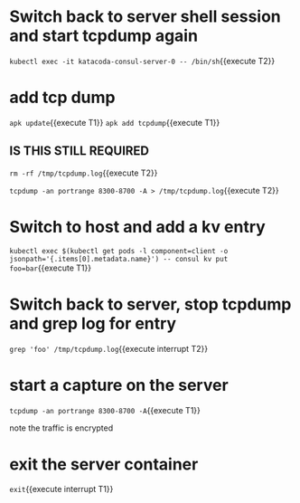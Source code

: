 # Switch back to server shell session and start tcpdump again

`kubectl exec -it katacoda-consul-server-0 -- /bin/sh`{{execute T2}}

# add tcp dump

`apk update`{{execute T1}}
`apk add tcpdump`{{execute T1}}

## IS THIS STILL REQUIRED
`rm -rf /tmp/tcpdump.log`{{execute T2}}

`tcpdump -an portrange 8300-8700 -A > /tmp/tcpdump.log`{{execute T2}}

# Switch to host and add a kv entry

`kubectl exec $(kubectl get pods -l component=client -o jsonpath='{.items[0].metadata.name}') -- consul kv put foo=bar`{{execute T1}}


# Switch back to server, stop tcpdump and grep log for entry

`grep 'foo' /tmp/tcpdump.log`{{execute interrupt T2}}


# start a capture on the server

`tcpdump -an portrange 8300-8700 -A`{{execute T1}}

note the traffic is encrypted

# exit the server container

`exit`{{execute interrupt T1}}